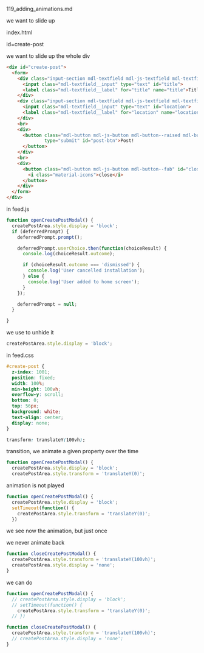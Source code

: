 119_adding_animations.md

we want to slide up

index.html

id=create-post

we want to slide up the whole div

```html
<div id="create-post">
  <form>
    <div class="input-section mdl-textfield mdl-js-textfield mdl-textfield--floating-label">
      <input class="mdl-textfield__input" type="text" id="title">
      <label class="mdl-textfield__label" for="title" name="title">Title</label>
    </div>
    <div class="input-section mdl-textfield mdl-js-textfield mdl-textfield--floating-label" id="manual-location">
      <input class="mdl-textfield__input" type="text" id="location">
      <label class="mdl-textfield__label" for="location" name="location">Location</label>
    </div>
    <br>
    <div>
      <button class="mdl-button mdl-js-button mdl-button--raised mdl-button--colored mdl-color--accent"
              type="submit" id="post-btn">Post!
      </button>
    </div>
    <br>
    <div>
      <button class="mdl-button mdl-js-button mdl-button--fab" id="close-create-post-modal-btn" type="button">
        <i class="material-icons">close</i>
      </button>
    </div>
  </form>
</div>
```



in feed.js

```js
function openCreatePostModal() {
  createPostArea.style.display = 'block';
  if (deferredPrompt) {
    deferredPrompt.prompt();

    deferredPrompt.userChoice.then(function(choiceResult) {
      console.log(choiceResult.outcome);

      if (choiceResult.outcome === 'dismissed') {
        console.log('User cancelled installation');
      } else {
        console.log('User added to home screen');
      }
    });

    deferredPrompt = null;
  }

}
```

we use to unhide it

```js
createPostArea.style.display = 'block';
```

in feed.css

```css
#create-post {
  z-index: 1001;
  position: fixed;
  width: 100%;
  min-height: 100vh;
  overflow-y: scroll;
  bottom: 0;
  top: 56px;
  background: white;
  text-align: center;
  display: none;
}
```


```css
transform: translateY(100vh);
```

transition, we animate a given property over the time

```js
function openCreatePostModal() {
  createPostArea.style.display = 'block';
  createPostArea.style.transform = 'translateY(0)';
```

animation is not played

```js
function openCreatePostModal() {
  createPostArea.style.display = 'block';
  setTimeout(function() {
    createPostArea.style.transform = 'translateY(0)';
  })
```

we see now the animation, but just once

we never animate back

```js
function closeCreatePostModal() {
  createPostArea.style.transform = 'translateY(100vh)';
  createPostArea.style.display = 'none';
}
```


we can do

```js
function openCreatePostModal() {
  // createPostArea.style.display = 'block';
  // setTimeout(function() {
    createPostArea.style.transform = 'translateY(0)';
  // })
```

```js
function closeCreatePostModal() {
  createPostArea.style.transform = 'translateY(100vh)';
  // createPostArea.style.display = 'none';
}
```







































